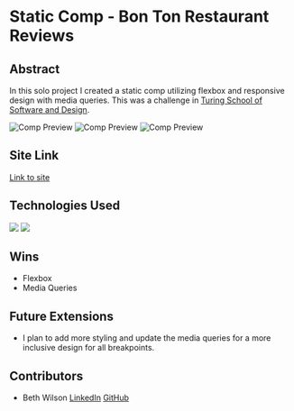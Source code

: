 # Static Comp - Bon Ton Restaurant Reviews

## Abstract
In this solo project I created a static comp utilizing flexbox and responsive design with media queries.  This was a challenge in [Turing School of Software and Design](https://turing.edu/). 

![Comp Preview](/Users/elizabethwilson/turing/2mod/static_comp/assets/Desktop-static-comp.png)
![Comp Preview](/Users/elizabethwilson/turing/2mod/static_comp/assets/Tablet-static-comp.png)
![Comp Preview](/Users/elizabethwilson/turing/2mod/static_comp/assets/Mobile-static-comp.png)

## Site Link

[Link to site](https://bethwprojects.github.io/static_comp/)


## Technologies Used
 <p>
   <img src="https://img.shields.io/badge/HTML5-E34F26?style=for-the-badge&logo=html5&logoColor=white"/>
   <img src="https://img.shields.io/badge/CSS3-1572B6?style=for-the-badge&logo=css3&logoColor=white"/>
 </p>
 
## Wins
- Flexbox 
- Media Queries

## Future Extensions
- I plan to add more styling and update the media queries for a more inclusive design for all breakpoints. 

## Contributors
- Beth Wilson [LinkedIn](https://www.linkedin.com/in/beth-wilson-92594284/) [GitHub](https://github.com/BethWProjects)

